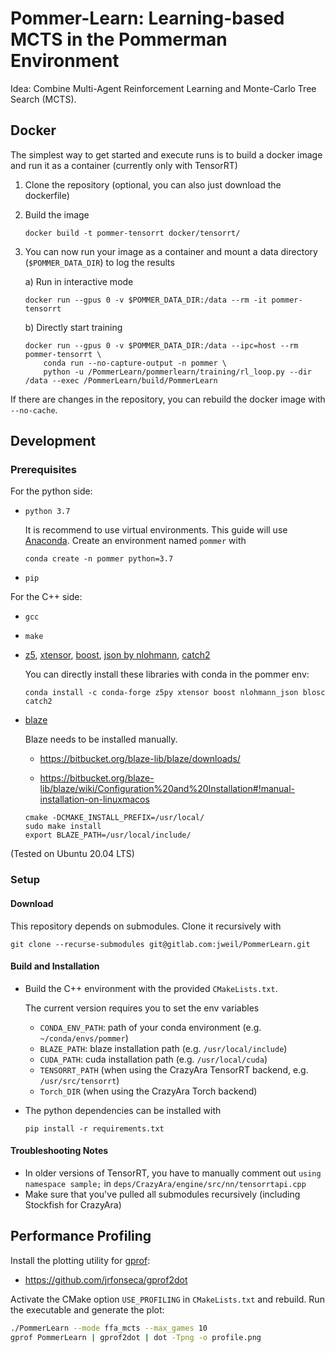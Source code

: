 # Pommer-Learn: Learning-based MCTS in the Pommerman Environment

Idea: Combine Multi-Agent Reinforcement Learning and Monte-Carlo Tree Search (MCTS).

## Docker

The simplest way to get started and execute runs is to build a docker image and run it as a container
(currently only with TensorRT)

1. Clone the repository (optional, you can also just download the dockerfile)
2. Build the image
    ```
    docker build -t pommer-tensorrt docker/tensorrt/
    ```
3. You can now run your image as a container and mount a data directory (`$POMMER_DATA_DIR`) to log the results

    a) Run in interactive mode
    ```
    docker run --gpus 0 -v $POMMER_DATA_DIR:/data --rm -it pommer-tensorrt
    ```
    
    b) Directly start training
    ```
    docker run --gpus 0 -v $POMMER_DATA_DIR:/data --ipc=host --rm pommer-tensorrt \
        conda run --no-capture-output -n pommer \
        python -u /PommerLearn/pommerlearn/training/rl_loop.py --dir /data --exec /PommerLearn/build/PommerLearn
    ```
   
If there are changes in the repository, you can rebuild the docker image with `--no-cache`. 

## Development

### Prerequisites

For the python side:

* `python 3.7` 

    It is recommend to use virtual environments. This guide will use [Anaconda](https://www.anaconda.com/). Create an environment named `pommer` with

    ```
    conda create -n pommer python=3.7
    ```

* `pip`

For the C++ side:

* `gcc`

* `make`

* [z5](https://github.com/constantinpape/z5), [xtensor](https://github.com/xtensor-stack/xtensor), [boost](boost.org), [json by nlohmann](https://github.com/nlohmann/json/), [catch2](https://github.com/catchorg/Catch2)

    You can directly install these libraries with conda in the pommer env:

    ```
    conda install -c conda-forge z5py xtensor boost nlohmann_json blosc catch2
    ```

* [blaze](https://bitbucket.org/blaze-lib/blaze/src/master/)

    Blaze needs to be installed manually.

    * https://bitbucket.org/blaze-lib/blaze/downloads/

    * https://bitbucket.org/blaze-lib/blaze/wiki/Configuration%20and%20Installation#!manual-installation-on-linuxmacos

    ```
    cmake -DCMAKE_INSTALL_PREFIX=/usr/local/
    sudo make install
    export BLAZE_PATH=/usr/local/include/
    ```

(Tested on Ubuntu 20.04 LTS)

### Setup

#### Download

This repository depends on submodules. Clone it recursively with

```
git clone --recurse-submodules git@gitlab.com:jweil/PommerLearn.git
```

#### Build and Installation

* Build the C++ environment with the provided `CMakeLists.txt`.

    The current version requires you to set the env variables
    
    * `CONDA_ENV_PATH`: path of your conda environment (e.g. `~/conda/envs/pommer`)
    * `BLAZE_PATH`: blaze installation path (e.g. `/usr/local/include`)
    * `CUDA_PATH`: cuda installation path (e.g. `/usr/local/cuda`)
    * `TENSORRT_PATH` (when using the CrazyAra TensorRT backend, e.g. `/usr/src/tensorrt`)
    * `Torch_DIR` (when using the CrazyAra Torch backend)

* The python dependencies can be installed with

    ```
    pip install -r requirements.txt
    ```

#### Troubleshooting Notes
* In older versions of TensorRT, you have to manually comment out `using namespace sample;` in `deps/CrazyAra/engine/src/nn/tensorrtapi.cpp`
* Make sure that you've pulled all submodules recursively (including Stockfish for CrazyAra)

## Performance Profiling 

Install the plotting utility for [gprof](https://ftp.gnu.org/old-gnu/Manuals/gprof-2.9.1/html_mono/gprof.html):
* https://github.com/jrfonseca/gprof2dot

Activate the CMake option `USE_PROFILING` in `CMakeLists.txt` and rebuild.
Run the executable and generate the plot:
```bash
./PommerLearn --mode ffa_mcts --max_games 10
gprof PommerLearn | gprof2dot | dot -Tpng -o profile.png
```

